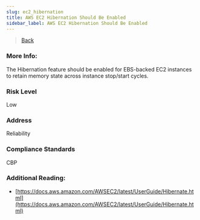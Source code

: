 ```yaml
---
slug: ec2_hibernation
title: AWS EC2 Hibernation Should Be Enabled
sidebar_label: AWS EC2 Hibernation Should Be Enabled
---
```

> [Back](../../ec2monitoring)

### More Info:
The Hibernation feature should be enabled for EBS-backed EC2 instances to retain memory state across instance stop/start cycles.

### Risk Level
Low

### Address
Reliability

### Compliance Standards
CBP

### Additional Reading:
- [https://docs.aws.amazon.com/AWSEC2/latest/UserGuide/Hibernate.html](https://docs.aws.amazon.com/AWSEC2/latest/UserGuide/Hibernate.html) 
